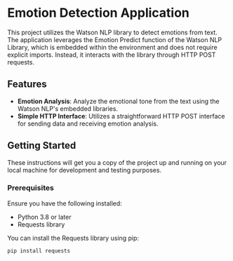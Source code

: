 # Emotion Detection Application

This project utilizes the Watson NLP library to detect emotions from text. The application leverages the Emotion Predict function of the Watson NLP Library, which is embedded within the environment and does not require explicit imports. Instead, it interacts with the library through HTTP POST requests.

## Features

- **Emotion Analysis**: Analyze the emotional tone from the text using the Watson NLP's embedded libraries.
- **Simple HTTP Interface**: Utilizes a straightforward HTTP POST interface for sending data and receiving emotion analysis.

## Getting Started

These instructions will get you a copy of the project up and running on your local machine for development and testing purposes.

### Prerequisites

Ensure you have the following installed:
- Python 3.8 or later
- Requests library

You can install the Requests library using pip:
```bash
pip install requests
